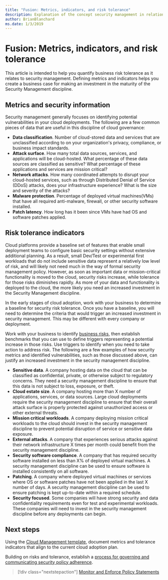 ```yaml
---
title: "Fusion: Metrics, indicators, and risk tolerance"
description: Explanation of the concept security management in relation to cloud governance
author: BrianBlanchard
ms.date: 1/3/2019
---
```


# Fusion: Metrics, indicators, and risk tolerance

This article is intended to help you quantify business risk tolerance as it relates to security management. Defining metrics and indicators helps you create a business case for making an investment in the maturity of the Security Management discipline.

## Metrics and security information

Security management generally focuses on identifying potential vulnerabilities in your cloud deployments. The following are a few common pieces of data that are useful in this discipline of cloud governance:

- **Data classification**. Number of cloud-stored data and services that are unclassified according to on your organization's privacy, compliance, or business impact standards.
- **Attack surface**. How many total data sources, services, and applications will be cloud-hosted. What percentage of these data sources are classified as sensitive? What percentage of these applications and services are mission critical?
- **Network attacks**. How many coordinated attempts to disrupt your cloud-hosted services, such as through Distributed Denial of Service (DDoS) attacks, does your infrastructure experience? What is the size and severity of the attacks?
- **Malware protection**. Percentage of deployed virtual machines(VMs) that have all required anti-malware, firewall, or other security software installed.
- **Patch latency**. How long has it been since VMs have had OS and software patches applied.

## Risk tolerance indicators

Cloud platforms provide a baseline set of features that enable small deployment teams to configure basic security settings without extensive additional planning. As a result, small Dev/Test or experimental first workloads that do not include sensitive data represent a relatively low level of risk, and will likely not need much in the way of formal security management policy. However, as soon as important data or mission-critical functionality is moved to the cloud, security risks increase, while tolerance for those risks diminishes rapidly. As more of your data and functionality is deployed to the cloud, the more likely you need an increased investment in the Security Management discipline.

In the early stages of cloud adoption, work with your business to determine a baseline for security risk tolerance. Once you have a baseline, you will need to determine the criteria that would trigger an increased investment in security management. This may be different with every company or deployment.

 Work with your business to identify [business risks](business-risks.md), then establish benchmarks that you can use to define triggers representing a potential increase in those risks. Use triggers to identify when you need to take action to address risk. The following are a few examples of how security metrics and identified vulnerabilities, such as those discussed above, can justify an increased investment in the security management discipline.

- **Sensitive data**. A company hosting data on the cloud that can be classified as confidential, private, or otherwise subject to regulatory concerns. They need a security management discipline to ensure that this data is not subject to loss, exposure, or theft.
- **Cloud estate size**. A company hosting more than X number of applications, services, or data sources. Large cloud deployments require the security management discipline to ensure that their overall attack surface is properly protected against unauthorized access or other external threats.
- **Mission critical workloads**. A company deploying mission critical workloads to the cloud should invest in the security management discipline to prevent potential disruption of service or sensitive data exposure.
- **External attacks**. A company that experiences serious attacks against their network infrastructure X times per month could benefit from the security management discipline.  
- **Security software compliance**. A company that has required security software installed on less than X% of deployed virtual machines. A security management discipline can be used to ensure software is installed consistently on all software.
- **Patching**. A company where deployed virtual machines or services where OS or software patches have not been applied in the last X number of days. A security management discipline can be used to ensure patching is kept up-to-date within a required schedule.
- **Security focused**. Some companies will have strong security and data confidentiality requirements even for test and experimental workloads. These companies will need to invest in the security management discipline before any deployments can begin.


## Next steps

Using the [Cloud Management template](./template.md), document metrics and tolerance indicators that align to the current cloud adoption plan.

Building on risks and tolerance, establish a [process for governing and communicating security policy adherence](processes.md).

> [!div class="nextstepaction"]
> [Monitor and Enforce Policy Statements](./processes.md)
